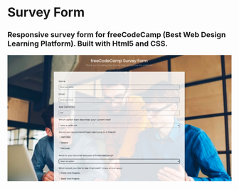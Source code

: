 # Survey Form

### Responsive survey form for freeCodeCamp (Best Web Design Learning Platform). Built with Html5 and CSS.

![Screenshot](screenshot.png)